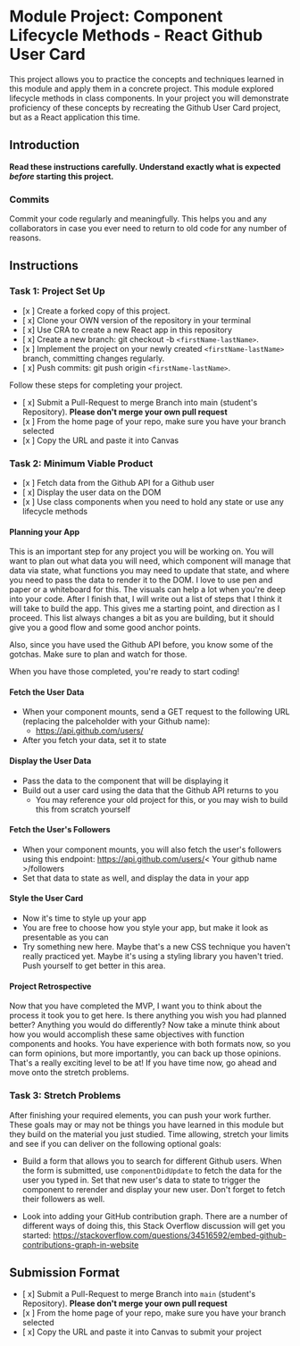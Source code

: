 # Module Project: Component Lifecycle Methods - React Github User Card

This project allows you to practice the concepts and techniques learned in this module and apply them in a concrete project. This module explored lifecycle methods in class components. In your project you will demonstrate proficiency of these concepts by recreating the Github User Card project, but as a React application this time.

## Introduction

**Read these instructions carefully. Understand exactly what is expected _before_ starting this project.**

### Commits

Commit your code regularly and meaningfully. This helps you and any collaborators in case you ever need to return to old code for any number of reasons.

## Instructions

### Task 1: Project Set Up

- [x ] Create a forked copy of this project.
- [ x] Clone your OWN version of the repository in your terminal
- [ x] Use CRA to create a new React app in this repository
- [ x] Create a new branch: git checkout -b `<firstName-lastName>`.
- [x ] Implement the project on your newly created `<firstName-lastName>` branch, committing changes regularly.
- [ x] Push commits: git push origin `<firstName-lastName>`.

Follow these steps for completing your project.

- [ x] Submit a Pull-Request to merge <firstName-lastName> Branch into main (student's Repository). **Please don't merge your own pull request**
- [x ] From the home page of your repo, make sure you have your branch selected
- [x ] Copy the URL and paste it into Canvas

### Task 2: Minimum Viable Product

- [x ] Fetch data from the Github API for a Github user
- [ x] Display the user data on the DOM
- [x ] Use class components when you need to hold any state or use any lifecycle methods

#### Planning your App

This is an important step for any project you will be working on. You will want to plan out what data you will need, which component will manage that data via state, what functions you may need to update that state, and where you need to pass the data to render it to the DOM. I love to use pen and paper or a whiteboard for this. The visuals can help a lot when you're deep into your code. After I finish that, I will write out a list of steps that I think it will take to build the app. This gives me a starting point, and direction as I proceed. This list always changes a bit as you are building, but it should give you a good flow and some good anchor points.

Also, since you have used the Github API before, you know some of the gotchas. Make sure to plan and watch for those.

When you have those completed, you're ready to start coding!

#### Fetch the User Data

- When your component mounts, send a GET request to the following URL (replacing the palceholder with your Github name):
  - https://api.github.com/users/<your name>
- After you fetch your data, set it to state

#### Display the User Data

- Pass the data to the component that will be displaying it
- Build out a user card using the data that the Github API returns to you
  - You may reference your old project for this, or you may wish to build this from scratch yourself

#### Fetch the User's Followers

- When your component mounts, you will also fetch the user's followers using this endpoint:
  https://api.github.com/users/< Your github name >/followers
- Set that data to state as well, and display the data in your app

#### Style the User Card

- Now it's time to style up your app
- You are free to choose how you style your app, but make it look as presentable as you can
- Try something new here. Maybe that's a new CSS technique you haven't really practiced yet. Maybe it's using a styling library you haven't tried. Push yourself to get better in this area.

#### Project Retrospective

Now that you have completed the MVP, I want you to think about the process it took you to get here. Is there anything you wish you had planned better? Anything you would do differently? Now take a minute think about how you would accomplish these same objectives with function components and hooks. You have experience with both formats now, so you can form opinions, but more importantly, you can back up those opinions. That's a really exciting level to be at! If you have time now, go ahead and move onto the stretch problems.

### Task 3: Stretch Problems

After finishing your required elements, you can push your work further. These goals may or may not be things you have learned in this module but they build on the material you just studied. Time allowing, stretch your limits and see if you can deliver on the following optional goals:

- Build a form that allows you to search for different Github users. When the form is submitted, use `componentDidUpdate` to fetch the data for the user you typed in. Set that new user's data to state to trigger the component to rerender and display your new user. Don't forget to fetch their followers as well.

- Look into adding your GitHub contribution graph. There are a number of different ways of doing this, this Stack Overflow discussion will get you started: https://stackoverflow.com/questions/34516592/embed-github-contributions-graph-in-website

## Submission Format

- [ x] Submit a Pull-Request to merge <firstName-lastName> Branch into `main` (student's Repository). **Please don't merge your own pull request**
- [x ] From the home page of your repo, make sure you have your branch selected
- [ x] Copy the URL and paste it into Canvas to submit your project
